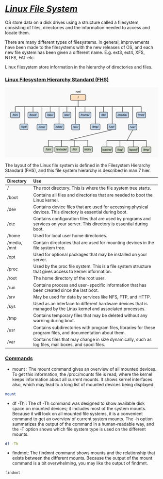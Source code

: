 # <b><ins><i>Linux File System</i></ins></b>  
  
OS store data on a disk drives using a structure called a filesystem, consisting of files, directories and the information needed to access and locate them.  
  
There are many different types of filesystems. In general, improvements have been made to the filesystems with the new releases of OS, and each new file system has been given a different name. E.g. ext3, ext4, XFS, NTFS, FAT etc.  
  
Linux filesystem store information in the hierarchy of directories and files. 
  
### <b><ins>Linux Filesystem Hierarchy Standard (FHS)</ins></b>
![alt text](https://github.com/DevenSuji/MasteringLinux/blob/main/Pictures/LinuxFileSystemHierarchy.PNG?raw=true) 

The layout of the Linux file system is defined in the Filesystem Hierarchy Standard (FHS), and this file system hierarchy is described in man 7 hier.  

| Directory | Use |   
|:-------|:----------|
| / | The root directory. This is where the file system tree starts. |
| /boot | Contains all files and directories that are needed to boot the Linux kernel. |
| /dev | Contains device files that are used for accessing physical devices. This directory is essential during boot. |
| /etc | Contains configuration files that are used by programs and services on your server. This directory is essential during boot. |
| /home  | Used for local user home directories. |
| /media, /mnt | Contain directories that are used for mounting devices in the file system tree. |
| /opt | Used for optional packages that may be installed on your server. |
| /proc | Used by the proc file system. This is a file system structure that gives access to kernel information. |
| /root | The home directory of the root user. |
| /run | Contains process and user-specific information that has been created since the last boot. |
| /srv | May be used for data by services like NFS, FTP, and HTTP. |
| /sys | Used as an interface to different hardware devices that is managed by the Linux kernel and associated processes. |
| /tmp | Contains temporary files that may be deleted without any warning during boot. |
| /usr | Contains subdirectories with program files, libraries for these program files, and documentation about them. |
| /var | Contains files that may change in size dynamically, such as log files, mail boxes, and spool files. |

### <b><ins>Commands</ins></b>
* mount : The mount command gives an overview of all mounted devices. To get this information, the /proc/mounts file is read, where the kernel keeps information about all current mounts. It shows kernel interfaces also, which may lead to a long list of mounted devices being displayed.
```bash
mount
```
  
* df -Th : The df -Th command was designed to show available disk space on mounted devices; it includes most of the system mounts. Because it will look on all mounted file systems, it is a convenient command to get an overview of current system mounts. The -h option summarizes the output of the command in a human-readable way, and the -T option shows which file system type is used on the different mounts.
```bash
df -Th
```
* findmnt: The findmnt command shows mounts and the relationship that exists between the different mounts. Because the output of the mount command is a bit overwhelming, you may like the output of findmnt.
```bash
findmnt
```



